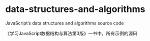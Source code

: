 # data-structures-and-algorithms
JavaScript‘s data structures and algorithms source code

《学习JavaScript数据结构与算法第3版》一书中，所有示例的源码
